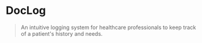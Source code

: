 # DocLog

> An intuitive logging system for healthcare professionals to keep track of a patient's history and needs.
